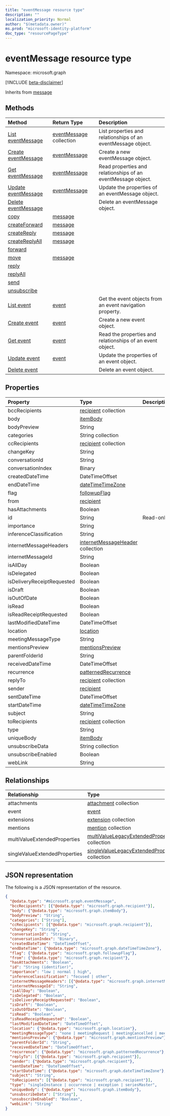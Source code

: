 ```yaml
---
title: "eventMessage resource type"
description: ""
localization_priority: Normal
author: "$(metadata.owner)"
ms.prod: "microsoft-identity-platform"
doc_type: "resourcePageType"
---
```


# eventMessage resource type

Namespace: microsoft.graph

[!INCLUDE [beta-disclaimer](../../includes/beta-disclaimer.md)]

Inherits from [message](message.md)

## Methods

| Method                                                  | Return Type                                | Description                                                  |
| :------------------------------------------------------ | :----------------------------------------- | :----------------------------------------------------------- |
| [List eventMessage](../api/eventmessage-list.md)        | [eventMessage](eventMessage.md) collection | List properties and relationships of an eventMessage object. |
| [Create eventMessage](../api/eventmessage-create.md)    | [eventMessage](eventMessage.md)            | Create a new eventMessage object.                            |
| [Get eventMessage](../api/eventmessage-get.md)          | [eventMessage](eventMessage.md)            | Read properties and relationships of an eventMessage object. |
| [Update eventMessage](../api/eventmessage-update.md)    | [eventMessage](eventMessage.md)            | Update the properties of an eventMessage object.             |
| [Delete eventMessage](../api/eventmessage-delete.md)    |                                            | Delete an eventMessage object.                               |
| [copy](../api/eventmessage-copy.md)                     | [message](../resources/-message.md)        |                                                              |
| [createForward](../api/eventmessage-createForward.md)   | [message](../resources/-message.md)        |                                                              |
| [createReply](../api/eventmessage-createReply.md)       | [message](../resources/-message.md)        |                                                              |
| [createReplyAll](../api/eventmessage-createReplyAll.md) | [message](../resources/-message.md)        |                                                              |
| [forward](../api/eventmessage-forward.md)               |                                            |                                                              |
| [move](../api/eventmessage-move.md)                     | [message](../resources/-message.md)        |                                                              |
| [reply](../api/eventmessage-reply.md)                   |                                            |                                                              |
| [replyAll](../api/eventmessage-replyAll.md)             |                                            |                                                              |
| [send](../api/eventmessage-send.md)                     |                                            |                                                              |
| [unsubscribe](../api/eventmessage-unsubscribe.md)       |                                            |                                                              |
| [List event](../api/eventmessage-list-event.md)         | [event](../resources/-event.md)            | Get the event objects from an event navigation property.     |
| [Create event](../api/eventmessage-post-event.md)       | [event](../resources/-event.md)            | Create a new event object.                                   |
| [Get event](../api/eventmessage-get-event.md)           | [event](../resources/-event.md)            | Read the properties and relationships of an event object.    |
| [Update event](../api/eventmessage-update-event.md)     | [event](../resources/-event.md)            | Update the properties of an event object.                    |
| [Delete event](../api/eventmessage-delete-event.md)     |                                            | Delete an event object.                                      |

## Properties

| Property                   | Type                                                                      | Description |
| :------------------------- | :------------------------------------------------------------------------ | :---------- |
| bccRecipients              | [recipient](../resources/recipient.md) collection                         |             |
| body                       | [itemBody](../resources/itembody.md)                                      |             |
| bodyPreview                | String                                                                    |             |
| categories                 | String collection                                                         |             |
| ccRecipients               | [recipient](../resources/recipient.md) collection                         |             |
| changeKey                  | String                                                                    |             |
| conversationId             | String                                                                    |             |
| conversationIndex          | Binary                                                                    |             |
| createdDateTime            | DateTimeOffset                                                            |             |
| endDateTime                | [dateTimeTimeZone](../resources/datetimetimezone.md)                      |             |
| flag                       | [followupFlag](../resources/followupflag.md)                              |             |
| from                       | [recipient](../resources/recipient.md)                                    |             |
| hasAttachments             | Boolean                                                                   |             |
| id                         | String                                                                    | Read-only.  |
| importance                 | String                                                                    |             |
| inferenceClassification    | String                                                                    |             |
| internetMessageHeaders     | [internetMessageHeader](../resources/internetmessageheader.md) collection |             |
| internetMessageId          | String                                                                    |             |
| isAllDay                   | Boolean                                                                   |             |
| isDelegated                | Boolean                                                                   |             |
| isDeliveryReceiptRequested | Boolean                                                                   |             |
| isDraft                    | Boolean                                                                   |             |
| isOutOfDate                | Boolean                                                                   |             |
| isRead                     | Boolean                                                                   |             |
| isReadReceiptRequested     | Boolean                                                                   |             |
| lastModifiedDateTime       | DateTimeOffset                                                            |             |
| location                   | [location](../resources/location.md)                                      |             |
| meetingMessageType         | String                                                                    |             |
| mentionsPreview            | [mentionsPreview](../resources/mentionspreview.md)                        |             |
| parentFolderId             | String                                                                    |             |
| receivedDateTime           | DateTimeOffset                                                            |             |
| recurrence                 | [patternedRecurrence](../resources/patternedrecurrence.md)                |             |
| replyTo                    | [recipient](../resources/recipient.md) collection                         |             |
| sender                     | [recipient](../resources/recipient.md)                                    |             |
| sentDateTime               | DateTimeOffset                                                            |             |
| startDateTime              | [dateTimeTimeZone](../resources/datetimetimezone.md)                      |             |
| subject                    | String                                                                    |             |
| toRecipients               | [recipient](../resources/recipient.md) collection                         |             |
| type                       | String                                                                    |             |
| uniqueBody                 | [itemBody](../resources/itembody.md)                                      |             |
| unsubscribeData            | String collection                                                         |             |
| unsubscribeEnabled         | Boolean                                                                   |             |
| webLink                    | String                                                                    |             |

## Relationships

| Relationship                  | Type                                                                                              | Description |
| :---------------------------- | :------------------------------------------------------------------------------------------------ | :---------- |
| attachments                   | [attachment](../resources/attachment.md) collection                                               |             |
| event                         | [event](../resources/event.md)                                                                    |             |
| extensions                    | [extension](../resources/extension.md) collection                                                 |             |
| mentions                      | [mention](../resources/mention.md) collection                                                     |             |
| multiValueExtendedProperties  | [multiValueLegacyExtendedProperty](../resources/multivaluelegacyextendedproperty.md) collection   |             |
| singleValueExtendedProperties | [singleValueLegacyExtendedProperty](../resources/singlevaluelegacyextendedproperty.md) collection |             |

## JSON representation

The following is a JSON representation of the resource.

<!-- {
  "blockType": "resource",
  "keyProperty": "id",
  "@odata.type": "microsoft.graph.eventMessage",
  "baseType": "microsoft.graph.message",
  "openType": False
}
-->

```json
{
  "@odata.type": "#microsoft.graph.eventMessage",
  "bccRecipients": [{"@odata.type": "microsoft.graph.recipient"}],
  "body": {"@odata.type": "microsoft.graph.itemBody"},
  "bodyPreview": "String",
  "categories": ["String"],
  "ccRecipients": [{"@odata.type": "microsoft.graph.recipient"}],
  "changeKey": "String",
  "conversationId": "String",
  "conversationIndex": "Binary",
  "createdDateTime": "DateTimeOffset",
  "endDateTime": {"@odata.type": "microsoft.graph.dateTimeTimeZone"},
  "flag": {"@odata.type": "microsoft.graph.followupFlag"},
  "from": {"@odata.type": "microsoft.graph.recipient"},
  "hasAttachments": "Boolean",
  "id": "String (identifier)",
  "importance": "low | normal | high",
  "inferenceClassification": "focused | other",
  "internetMessageHeaders": [{"@odata.type": "microsoft.graph.internetMessageHeader"}],
  "internetMessageId": "String",
  "isAllDay": "Boolean",
  "isDelegated": "Boolean",
  "isDeliveryReceiptRequested": "Boolean",
  "isDraft": "Boolean",
  "isOutOfDate": "Boolean",
  "isRead": "Boolean",
  "isReadReceiptRequested": "Boolean",
  "lastModifiedDateTime": "DateTimeOffset",
  "location": {"@odata.type": "microsoft.graph.location"},
  "meetingMessageType": "none | meetingRequest | meetingCancelled | meetingAccepted | meetingTentativelyAccepted | meetingDeclined",
  "mentionsPreview": {"@odata.type": "microsoft.graph.mentionsPreview"},
  "parentFolderId": "String",
  "receivedDateTime": "DateTimeOffset",
  "recurrence": {"@odata.type": "microsoft.graph.patternedRecurrence"},
  "replyTo": [{"@odata.type": "microsoft.graph.recipient"}],
  "sender": {"@odata.type": "microsoft.graph.recipient"},
  "sentDateTime": "DateTimeOffset",
  "startDateTime": {"@odata.type": "microsoft.graph.dateTimeTimeZone"},
  "subject": "String",
  "toRecipients": [{"@odata.type": "microsoft.graph.recipient"}],
  "type": "singleInstance | occurrence | exception | seriesMaster",
  "uniqueBody": {"@odata.type": "microsoft.graph.itemBody"},
  "unsubscribeData": ["String"],
  "unsubscribeEnabled": "Boolean",
  "webLink": "String"
}
```
